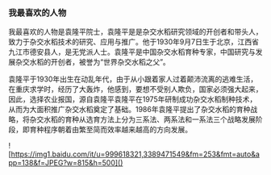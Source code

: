 ### 我最喜欢的人物

​        我最喜欢的人物是袁隆平院士，袁隆平是是杂交水稻研究领域的开创者和带头人，致力于杂交水稻技术的研究、应用与推广。他于1930年9月7日生于北京，江西省九江市德安县人，是无党派人士。袁隆平是中国杂交水稻育种专家，中国研究与发展杂交水稻的开创者，被誉为“世界杂交水稻之父”。

​        袁隆平于1930年出生在动乱年代，由于从小跟着家人过着颠沛流离的逃难生活，在重庆求学时，经历了大轰炸，他感到，要想不受别人欺负，国家必须强大起来，因此，选择农业报国，源自袁隆平袁隆平在1975年研制成功杂交水稻制种技术，从而为大面积推广杂交水稻奠定了基础。1986年袁隆平提出了杂交水稻的育种战略，将杂交水稻的育种从选育方法上分为三系法、两系法和一系法三个战略发展阶段，即育种程序朝着由繁至简而效率越来越高的方向发展。

![https://img1.baidu.com/it/u=999618321,3389471549&fm=253&fmt=auto&app=138&f=JPEG?w=815&h=500]()